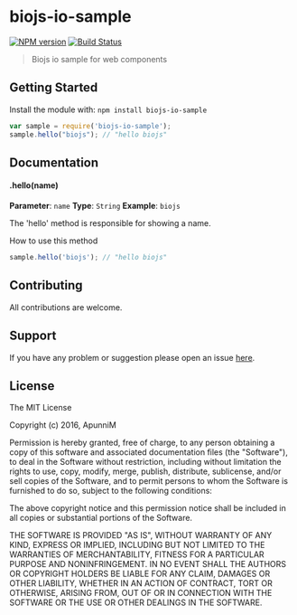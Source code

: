 # biojs-io-sample

[![NPM version](http://img.shields.io/npm/v/biojs-io-sample.svg)](https://www.npmjs.org/package/biojs-io-sample) 
[![Build Status](https://secure.travis-ci.org/ApunniM/biojs-io-sample.png?branch=master)](http://travis-ci.org/ApunniM/biojs-io-sample) 

> Biojs io sample for web components

## Getting Started
Install the module with: `npm install biojs-io-sample`

```javascript
var sample = require('biojs-io-sample');
sample.hello("biojs"); // "hello biojs"
```

## Documentation

#### .hello(name)

**Parameter**: `name`
**Type**: `String`
**Example**: `biojs`

The 'hello' method is responsible for showing a name.

How to use this method

```javascript
sample.hello('biojs'); // "hello biojs"
```

## Contributing

All contributions are welcome.

## Support

If you have any problem or suggestion please open an issue [here](https://github.com/ApunniM/biojs-io-sample/issues).

## License 

The MIT License

Copyright (c) 2016, ApunniM

Permission is hereby granted, free of charge, to any person
obtaining a copy of this software and associated documentation
files (the "Software"), to deal in the Software without
restriction, including without limitation the rights to use,
copy, modify, merge, publish, distribute, sublicense, and/or sell
copies of the Software, and to permit persons to whom the
Software is furnished to do so, subject to the following
conditions:

The above copyright notice and this permission notice shall be
included in all copies or substantial portions of the Software.

THE SOFTWARE IS PROVIDED "AS IS", WITHOUT WARRANTY OF ANY KIND,
EXPRESS OR IMPLIED, INCLUDING BUT NOT LIMITED TO THE WARRANTIES
OF MERCHANTABILITY, FITNESS FOR A PARTICULAR PURPOSE AND
NONINFRINGEMENT. IN NO EVENT SHALL THE AUTHORS OR COPYRIGHT
HOLDERS BE LIABLE FOR ANY CLAIM, DAMAGES OR OTHER LIABILITY,
WHETHER IN AN ACTION OF CONTRACT, TORT OR OTHERWISE, ARISING
FROM, OUT OF OR IN CONNECTION WITH THE SOFTWARE OR THE USE OR
OTHER DEALINGS IN THE SOFTWARE.
